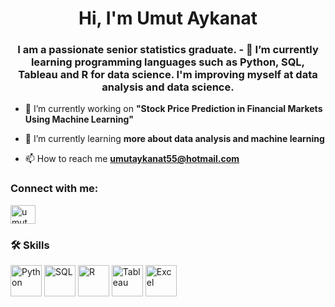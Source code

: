 <h1 align="center">Hi, I'm Umut Aykanat</h1>
<h3 align="center">I am a passionate senior statistics graduate. 
  - 🌱 I’m currently learning programming languages such as Python, SQL, Tableau and R for data science. I'm improving myself at data analysis and data science.</h3>

- 🔭 I’m currently working on **"Stock Price Prediction in Financial Markets Using Machine Learning"**

- 🌱 I’m currently learning **more about data analysis and machine learning**

- 📫 How to reach me **umutaykanat55@hotmail.com**

<h3 align="left">Connect with me:</h3>
<p align="left">
<a href="https://linkedin.com/in/umutaykanat" target="blank"><img align="center" src="https://raw.githubusercontent.com/rahuldkjain/github-profile-readme-generator/master/src/images/icons/Social/linked-in-alt.svg" alt="umut aykanat" height="30" width="40" /></a>
</p>

### 🛠️ Skills

<p align="left">
  <!-- Python -->
  <img src="https://cdn.jsdelivr.net/gh/devicons/devicon/icons/python/python-original.svg" alt="Python" width="50" height="50"/>
  
  <!-- SQL (generic database icon) -->
  <img src="https://cdn.jsdelivr.net/gh/devicons/devicon/icons/postgresql/postgresql-original.svg" alt="SQL" width="50" height="50"/>
  
  <!-- R -->
  <img src="https://cdn.jsdelivr.net/gh/devicons/devicon/icons/r/r-original.svg" alt="R" width="50" height="50"/>
  
  <!-- Tableau -->
  <img src="https://cdn.worldvectorlogo.com/logos/tableau-software.svg" alt="Tableau" width="50" height="50"/>
  
  <!-- Excel -->
  <img src="https://cdn.jsdelivr.net/gh/devicons/devicon/icons/microsoftsqlserver/microsoftsqlserver-plain.svg" alt="Excel" width="50" height="50"/>
</p>


